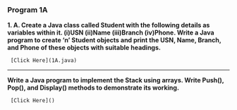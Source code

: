 ### **Program 1A**

 **1. A. Create a Java class called Student with the following details as variables within it. (i)USN (ii)Name (iii)Branch (iv)Phone. Write a Java program to create ‘n’ Student objects and print the USN, Name, Branch, and Phone of these objects with suitable headings.**

     [Click Here](1A.java)

--------------
**Write a Java program to implement the Stack using arrays. Write Push(), Pop(), and Display() methods to demonstrate its working.**

     [Click Here]()

